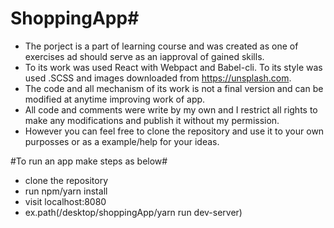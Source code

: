 # ShoppingApp#

* The porject is a part of learning course and was created as one of exercises ad should serve as an iapproval of gained skills.
* To its work was used React with Webpact and Babel-cli. To its style was used .SCSS and images downloaded from https://unsplash.com.
* The code and all mechanism of its work is not a final version and can be modified at anytime improving work of app. 
* All code and comments were write by my own and I restrict all rights to make any modifications and publish it without my permission.
* However you can feel free to clone the repository and use it to your own purposses or as a example/help for your ideas.

#To run an app make steps as below#

* clone the repository
* run npm/yarn install
* visit localhost:8080
* ex.path(/desktop/shoppingApp/yarn run dev-server)
